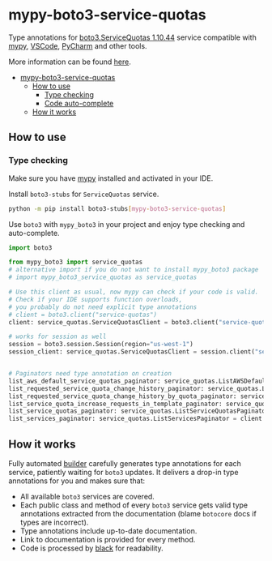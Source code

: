 # mypy-boto3-service-quotas

Type annotations for
[boto3.ServiceQuotas 1.10.44](https://boto3.amazonaws.com/v1/documentation/api/1.10.44/reference/services/service-quotas.html#ServiceQuotas) service
compatible with [mypy](https://github.com/python/mypy), [VSCode](https://code.visualstudio.com/),
[PyCharm](https://www.jetbrains.com/pycharm/) and other tools.

More information can be found [here](https://vemel.github.io/mypy_boto3/).

- [mypy-boto3-service-quotas](#mypy-boto3-service-quotas)
  - [How to use](#how-to-use)
    - [Type checking](#type-checking)
    - [Code auto-complete](#code-auto-complete)
  - [How it works](#how-it-works)

## How to use

### Type checking

Make sure you have [mypy](https://github.com/python/mypy) installed and activated in your IDE.

Install `boto3-stubs` for `ServiceQuotas` service.

```bash
python -m pip install boto3-stubs[mypy-boto3-service-quotas]
```

Use `boto3` with `mypy_boto3` in your project and enjoy type checking and auto-complete.

```python
import boto3

from mypy_boto3 import service_quotas
# alternative import if you do not want to install mypy_boto3 package
# import mypy_boto3_service_quotas as service_quotas

# Use this client as usual, now mypy can check if your code is valid.
# Check if your IDE supports function overloads,
# you probably do not need explicit type annotations
# client = boto3.client("service-quotas")
client: service_quotas.ServiceQuotasClient = boto3.client("service-quotas")

# works for session as well
session = boto3.session.Session(region="us-west-1")
session_client: service_quotas.ServiceQuotasClient = session.client("service-quotas")


# Paginators need type annotation on creation
list_aws_default_service_quotas_paginator: service_quotas.ListAWSDefaultServiceQuotasPaginator = client.get_paginator("list_aws_default_service_quotas")
list_requested_service_quota_change_history_paginator: service_quotas.ListRequestedServiceQuotaChangeHistoryPaginator = client.get_paginator("list_requested_service_quota_change_history")
list_requested_service_quota_change_history_by_quota_paginator: service_quotas.ListRequestedServiceQuotaChangeHistoryByQuotaPaginator = client.get_paginator("list_requested_service_quota_change_history_by_quota")
list_service_quota_increase_requests_in_template_paginator: service_quotas.ListServiceQuotaIncreaseRequestsInTemplatePaginator = client.get_paginator("list_service_quota_increase_requests_in_template")
list_service_quotas_paginator: service_quotas.ListServiceQuotasPaginator = client.get_paginator("list_service_quotas")
list_services_paginator: service_quotas.ListServicesPaginator = client.get_paginator("list_services")
```

## How it works

Fully automated [builder](https://github.com/vemel/mypy_boto3) carefully generates
type annotations for each service, patiently waiting for `boto3` updates. It delivers
a drop-in type annotations for you and makes sure that:

- All available `boto3` services are covered.
- Each public class and method of every `boto3` service gets valid type annotations
  extracted from the documentation (blame `botocore` docs if types are incorrect).
- Type annotations include up-to-date documentation.
- Link to documentation is provided for every method.
- Code is processed by [black](https://github.com/psf/black) for readability.